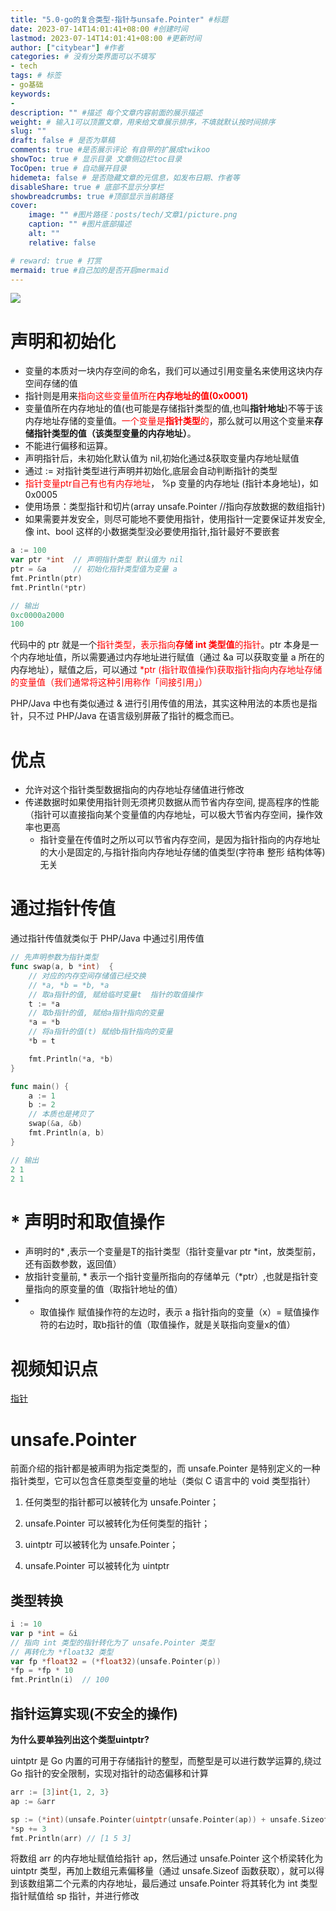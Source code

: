 ```yaml
---
title: "5.0-go的复合类型-指针与unsafe.Pointer" #标题
date: 2023-07-14T14:01:41+08:00 #创建时间
lastmod: 2023-07-14T14:01:41+08:00 #更新时间
author: ["citybear"] #作者
categories: # 没有分类界面可以不填写
- tech
tags: # 标签
- go基础
keywords: 
- 
description: "" #描述 每个文章内容前面的展示描述
weight: # 输入1可以顶置文章，用来给文章展示排序，不填就默认按时间排序
slug: ""
draft: false # 是否为草稿
comments: true #是否展示评论 有自带的扩展成twikoo
showToc: true # 显示目录 文章侧边栏toc目录
TocOpen: true # 自动展开目录
hidemeta: false # 是否隐藏文章的元信息，如发布日期、作者等
disableShare: true # 底部不显示分享栏
showbreadcrumbs: true #顶部显示当前路径
cover:
    image: "" #图片路径：posts/tech/文章1/picture.png
    caption: "" #图片底部描述
    alt: ""
    relative: false

# reward: true # 打赏
mermaid: true #自己加的是否开启mermaid
---
```

![](pointer1.png)
# 声明和初始化
- 变量的本质对一块内存空间的命名，我们可以通过引用变量名来使用这块内存空间存储的值
- 指针则是用来<font color="red">指向这些变量值所在**内存地址的值(0x0001)**</font>
- 变量值所在内存地址的值(也可能是存储指针类型的值,也叫**指针地址**)不等于该内存地址存储的变量值。<font color="red">一个变量是**指针类型**的</font>，那么就可以用这个变量来**存储指针类型的值（该类型变量的内存地址）**。
- 不能进行偏移和运算。
- 声明指针后，未初始化默认值为 nil,初始化通过&获取变量内存地址赋值
- 通过 := 对指针类型进行声明并初始化,底层会自动判断指针的类型
- <font color="red">指针变量ptr自己有也有内存地址</font>， %p 变量的内存地址 (指针本身地址)，如0x0005
- 使用场景：类型指针和切片(array unsafe.Pointer //指向存放数据的数组指针)
- 如果需要并发安全，则尽可能地不要使用指针，使用指针一定要保证并发安全,像 int、bool 这样的小数据类型没必要使用指针,指针最好不要嵌套
``` go  
a := 100
var ptr *int  // 声明指针类型 默认值为 nil
ptr = &a      // 初始化指针类型值为变量 a 
fmt.Println(ptr)
fmt.Println(*ptr)

// 输出
0xc0000a2000
100

```

代码中的 ptr 就是一个<font color="red">指针类型，表示指向**存储 int 类型值**的指针</font>。ptr 本身是一个内存地址值，所以需要通过内存地址进行赋值（通过 &a 可以获取变量 a 所在的内存地址），赋值之后，可以通过 <font color="red">*ptr (指针取值操作)获取指针指向内存地址存储的变量值（我们通常将这种引用称作「间接引用」）</font>

PHP/Java 中也有类似通过 & 进行引用传值的用法，其实这种用法的本质也是指针，只不过 PHP/Java 在语言级别屏蔽了指针的概念而已。

# 优点
- 允许对这个指针类型数据指向的内存地址存储值进行修改
- 传递数据时如果使用指针则无须拷贝数据从而节省内存空间, 提高程序的性能（指针可以直接指向某个变量值的内存地址，可以极大节省内存空间，操作效率也更高
  - 指针变量在传值时之所以可以节省内存空间，是因为指针指向的内存地址的大小是固定的,与指针指向内存地址存储的值类型(字符串 整形 结构体等)无关
  
# 通过指针传值
通过指针传值就类似于 PHP/Java 中通过引用传值
``` go  
// 先声明参数为指针类型
func swap(a, b *int)  {
    // 对应的内存空间存储值已经交换
    // *a, *b = *b, *a
    // 取a指针的值, 赋给临时变量t  指针的取值操作
    t := *a
    // 取b指针的值, 赋给a指针指向的变量
    *a = *b
    // 将a指针的值(t) 赋给b指针指向的变量
    *b = t

    fmt.Println(*a, *b)
}

func main() {
    a := 1
    b := 2
    // 本质也是拷贝了 
    swap(&a, &b)
    fmt.Println(a, b)
}

// 输出
2 1
2 1
```

# * 声明时和取值操作
- 声明时的* ,表示一个变量是T的指针类型（指针变量var ptr *int，放类型前，还有函数参数，返回值）
- 放指针变量前, * 表示一个指针变量所指向的存储单元（*ptr）,也就是指针变量指向的原变量的值（取指针地址的值）
- * 取值操作 赋值操作符的左边时，表示 a 指针指向的变量（x）= 赋值操作符的右边时，取b指针的值（取值操作，就是关联指向变量x的值）

# 视频知识点
[指针](https://www.bilibili.com/video/BV1gf4y1r79E?p=10)

# unsafe.Pointer
前面介绍的指针都是被声明为指定类型的，而 unsafe.Pointer 是特别定义的一种指针类型，它可以包含任意类型变量的地址（类似 C 语言中的 void 类型指针）

1. 任何类型的指针都可以被转化为 unsafe.Pointer；
2. unsafe.Pointer 可以被转化为任何类型的指针；
   
3. uintptr 可以被转化为 unsafe.Pointer；
4. unsafe.Pointer 可以被转化为 uintptr

## 类型转换
``` go
i := 10
var p *int = &i
// 指向 int 类型的指针转化为了 unsafe.Pointer 类型
// 再转化为 *float32 类型
var fp *float32 = (*float32)(unsafe.Pointer(p))
*fp = *fp * 10
fmt.Println(i)  // 100
```

## 指针运算实现(不安全的操作)

**为什么要单独列出这个类型uintptr?**

uintptr 是 Go 内置的可用于存储指针的整型，而整型是可以进行数学运算的,绕过 Go 指针的安全限制，实现对指针的动态偏移和计算
``` go
arr := [3]int{1, 2, 3}
ap := &arr

sp := (*int)(unsafe.Pointer(uintptr(unsafe.Pointer(ap)) + unsafe.Sizeof(arr[0])))
*sp += 3
fmt.Println(arr) // [1 5 3]

```
将数组 arr 的内存地址赋值给指针 ap，然后通过 unsafe.Pointer 这个桥梁转化为 uintptr 类型，再加上数组元素偏移量（通过 unsafe.Sizeof 函数获取），就可以得到该数组第二个元素的内存地址，最后通过 unsafe.Pointer 将其转化为 int 类型指针赋值给 sp 指针，并进行修改